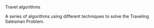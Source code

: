 Travel algorithms

A series of algorithms using different techniques to solve the Traveling Salesman Problem.
